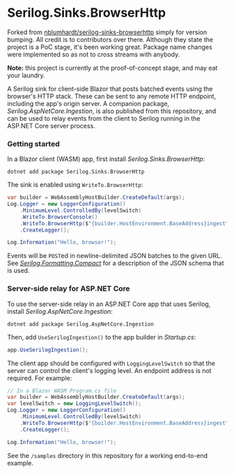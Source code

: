 # Serilog.Sinks.BrowserHttp

Forked from [nblumhardt/serilog-sinks-browserhttp](https://github.com/nblumhardt/serilog-sinks-browserhttp) simply for version bumping. All credit is to contributors over there. Although they state the project is a PoC stage, it's been working great. Package name changes were implemented so as not to cross streams with anybody.

**Note:** this project is currently at the proof-of-concept stage, and may eat your laundry.

A Serilog sink for client-side Blazor that posts batched events using the browser's HTTP stack. These can be sent to any remote HTTP endpoint, including the app's origin server. A companion package, _Serilog.AspNetCore.Ingestion_, is also published from this repository, and can be used to relay events from the client to Serilog running in the ASP.NET Core server process.

### Getting started

In a Blazor client (WASM) app, first install _Serilog.Sinks.BrowserHttp_:

```
dotnet add package Serilog.Sinks.BrowserHttp
```

The sink is enabled using `WriteTo.BrowserHttp`:

```csharp
var builder = WebAssemblyHostBuilder.CreateDefault(args);
Log.Logger = new LoggerConfiguration()
    .MinimumLevel.ControlledBy(levelSwitch)
    .WriteTo.BrowserConsole()
    .WriteTo.BrowserHttp($"{builder.HostEnvironment.BaseAddress}ingest")
    .CreateLogger();

Log.Information("Hello, browser!");
```

Events will be `POST`ed in newline-delimited JSON batches to the given URL. See
 [_Serilog.Formatting.Compact_](https://github.com/serilog/serilog-formatting-compact) for a description of the JSON
schema that is used.

### Server-side relay for ASP.NET Core

To use the server-side relay in an ASP.NET Core app that uses Serilog, install _Serilog.AspNetCore.Ingestion_:

```
dotnet add package Serilog.AspNetCore.Ingestion
```

Then, add `UseSerilogIngestion()` to the app builder in _Startup.cs_:

```csharp
app.UseSerilogIngestion();
```

The client app should be configured with `LoggingLevelSwitch` so that the server can control the client's logging level. An endpoint address is not required. For example:

```csharp
// In a Blazor WASM Program.cs file
var builder = WebAssemblyHostBuilder.CreateDefault(args);
var levelSwitch = new LoggingLevelSwitch();
Log.Logger = new LoggerConfiguration()
    .MinimumLevel.ControlledBy(levelSwitch)
    .WriteTo.BrowserHttp($"{builder.HostEnvironment.BaseAddress}ingest", controlLevelSwitch: levelSwitch)
    .CreateLogger();

Log.Information("Hello, browser!");
```

See the `/samples` directory in this repository for a working end-to-end example.
